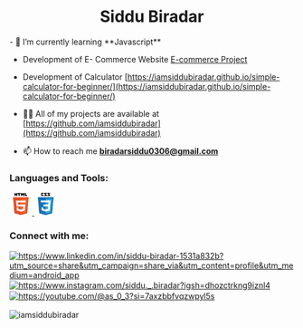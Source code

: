 <h1 align="center">Siddu Biradar</h1>
- 🌱 I’m currently learning **Javascript**

- Development of E- Commerce Website [E-commerce Project](https://iamsiddubiradar.github.io/Simple-E-commerce-Page/)

- Development of Calculator [https://iamsiddubiradar.github.io/simple-calculator-for-beginner/](https://iamsiddubiradar.github.io/simple-calculator-for-beginner/)

- 👨‍💻 All of my projects are available at [https://github.com/iamsiddubiradar](https://github.com/iamsiddubiradar)

- 📫 How to reach me **biradarsiddu0306@gmail.com**

<h3 align="left">Languages and Tools:</h3>
<p align="left"><a href="https://www.w3.org/html/" target="_blank" rel="noreferrer"> <img src="https://raw.githubusercontent.com/devicons/devicon/master/icons/html5/html5-original-wordmark.svg" alt="html5" width="40" height="40"/> </a>  <a href="https://www.w3schools.com/css/" target="_blank" rel="noreferrer"> <img src="https://raw.githubusercontent.com/devicons/devicon/master/icons/css3/css3-original-wordmark.svg" alt="css3" width="40" height="40"/> </a>  </p>

<h3 align="left">Connect with me:</h3>
<p align="left">
<a href="https://linkedin.com/in/https://www.linkedin.com/in/siddu-biradar-1531a832b?utm_source=share&utm_campaign=share_via&utm_content=profile&utm_medium=android_app" target="blank"><img align="center" src="https://raw.githubusercontent.com/rahuldkjain/github-profile-readme-generator/master/src/images/icons/Social/linked-in-alt.svg" alt="https://www.linkedin.com/in/siddu-biradar-1531a832b?utm_source=share&utm_campaign=share_via&utm_content=profile&utm_medium=android_app" height="30" width="40" /></a>
<a href="https://instagram.com/https://www.instagram.com/siddu._.biradar?igsh=dhozctrkng9iznl4" target="blank"><img align="center" src="https://raw.githubusercontent.com/rahuldkjain/github-profile-readme-generator/master/src/images/icons/Social/instagram.svg" alt="https://www.instagram.com/siddu._.biradar?igsh=dhozctrkng9iznl4" height="30" width="40" /></a>
<a href="https://www.youtube.com/c/https://youtube.com/@as_0_3?si=7axzbbfvqzwpyl5s" target="blank"><img align="center" src="https://raw.githubusercontent.com/rahuldkjain/github-profile-readme-generator/master/src/images/icons/Social/youtube.svg" alt="https://youtube.com/@as_0_3?si=7axzbbfvqzwpyl5s" height="30" width="40" /></a>
</p>

<p><img align="center" src="https://github-readme-stats.vercel.app/api/top-langs?username=iamsiddubiradar&shttps://komarev.com/ghpvc/?username=prasanya-web-developer&color=blueviolethow_icons=true&locale=en&layout=compact" alt="iamsiddubiradar" /></p>
